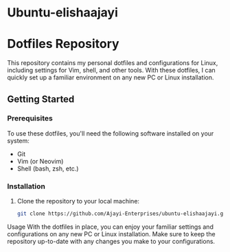 # Ubuntu-elishaajayi
# Dotfiles Repository

This repository contains my personal dotfiles and configurations for Linux, including settings for Vim, shell, and other tools. With these dotfiles, I can quickly set up a familiar environment on any new PC or Linux installation.

## Getting Started

### Prerequisites

To use these dotfiles, you'll need the following software installed on your system:

- Git
- Vim (or Neovim)
- Shell (bash, zsh, etc.)

### Installation

1. Clone the repository to your local machine:

   ```bash
   git clone https://github.com/Ajayi-Enterprises/ubuntu-elishaajayi.git

Usage
With the dotfiles in place, you can enjoy your familiar settings and configurations on any new PC or Linux installation. Make sure to keep the repository up-to-date with any changes you make to your configurations.

